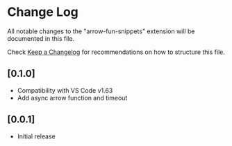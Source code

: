 # Change Log

All notable changes to the "arrow-fun-snippets" extension will be documented in this file.

Check [Keep a Changelog](http://keepachangelog.com/) for recommendations on how to structure this file.

## [0.1.0]

- Compatibility with VS Code v1.63 
- Add async arrow function and timeout

## [0.0.1] 

- Initial release